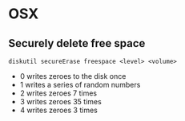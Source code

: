# OSX

## Securely delete free space

    diskutil secureErase freespace <level> <volume>

 - 0 writes zeroes to the disk once
 - 1 writes a series of random numbers
 - 2 writes zeroes 7 times
 - 3 writes zeroes 35 times
 - 4 writes zeroes 3 times
